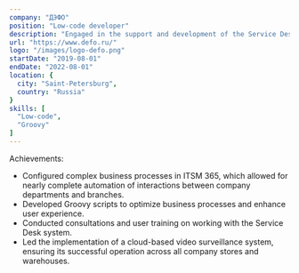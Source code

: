```yaml
---
company: "ДЭФО"
position: "Low-code developer"
description: "Engaged in the support and development of the Service Desk system on the ITSM 365 platform"
url: "https://www.defo.ru/"
logo: "/images/logo-defo.png"
startDate: "2019-08-01"
endDate: "2022-08-01"
location: {
  city: "Saint-Petersburg",
  country: "Russia"
}
skills: [
  "Low-code",
  "Groovy"
]
---
```


Achievements:

- Configured complex business processes in ITSM 365, which allowed for nearly complete automation of interactions between company departments and branches.
- Developed Groovy scripts to optimize business processes and enhance user experience.
- Conducted consultations and user training on working with the Service Desk system.
- Led the implementation of a cloud-based video surveillance system, ensuring its successful operation across all company stores and warehouses.